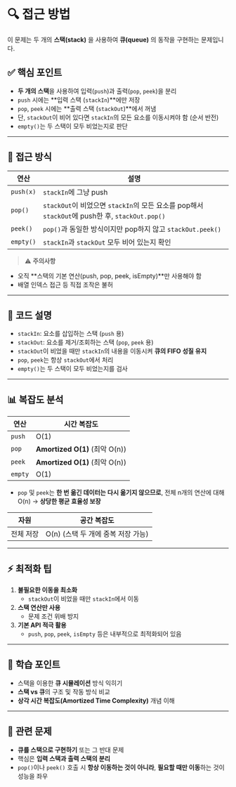 # 🔍 접근 방법

이 문제는 두 개의 **스택(stack)** 을 사용하여 **큐(queue)** 의 동작을 구현하는 문제입니다.

## ✅ 핵심 포인트

- **두 개의 스택**을 사용하여 입력(`push`)과 출력(`pop`, `peek`)을 분리
- `push` 시에는 **입력 스택 (`stackIn`)**에만 저장
- `pop`, `peek` 시에는 **출력 스택 (`stackOut`)**에서 꺼냄
- 단, `stackOut`이 비어 있다면 `stackIn`의 모든 요소를 이동시켜야 함 (순서 반전)
- `empty()`는 두 스택이 모두 비었는지로 판단

---

## 🚀 접근 방식

| 연산  | 설명 |
|--------|------|
| `push(x)` | `stackIn`에 그냥 push |
| `pop()`   | `stackOut`이 비었으면 `stackIn`의 모든 요소를 pop해서 `stackOut`에 push한 후, `stackOut.pop()` |
| `peek()`  | `pop()`과 동일한 방식이지만 pop하지 않고 `stackOut.peek()` |
| `empty()` | `stackIn`과 `stackOut` 모두 비어 있는지 확인 |

> ⚠️ **주의사항**
- 오직 **스택의 기본 연산(push, pop, peek, isEmpty)**만 사용해야 함
- 배열 인덱스 접근 등 직접 조작은 불허

---

## 📝 코드 설명

- `stackIn`: 요소를 삽입하는 스택 (`push` 용)
- `stackOut`: 요소를 제거/조회하는 스택 (`pop`, `peek` 용)
- `stackOut`이 비었을 때만 `stackIn`의 내용을 이동시켜 **큐의 FIFO 성질 유지**
- `pop`, `peek`는 항상 `stackOut`에서 처리
- `empty()`는 두 스택이 모두 비었는지를 검사

---

## 📊 복잡도 분석

| 연산      | 시간 복잡도 |
|-----------|-------------|
| `push`    | O(1)        |
| `pop`     | **Amortized O(1)** (최악 O(n)) |
| `peek`    | **Amortized O(1)** (최악 O(n)) |
| `empty`   | O(1)        |

- `pop` 및 `peek`는 **한 번 옮긴 데이터는 다시 옮기지 않으므로**, 전체 n개의 연산에 대해 O(n) → **상당한 평균 효율성 보장**

| 자원      | 공간 복잡도 |
|-----------|-------------|
| 전체 저장 | O(n) (스택 두 개에 중복 저장 가능) |

---

## ⚡ 최적화 팁

1. **불필요한 이동을 최소화**
    - `stackOut`이 비었을 때만 `stackIn`에서 이동
2. **스택 연산만 사용**
    - 문제 조건 위배 방지
3. **기본 API 적극 활용**
    - `push`, `pop`, `peek`, `isEmpty` 등은 내부적으로 최적화되어 있음

---

## 🎯 학습 포인트

- 스택을 이용한 **큐 시뮬레이션** 방식 익히기
- **스택 vs 큐**의 구조 및 작동 방식 비교
- **상각 시간 복잡도(Amortized Time Complexity)** 개념 이해

---

## 🔗 관련 문제

- **큐를 스택으로 구현하기** 또는 그 반대 문제
- 핵심은 **입력 스택과 출력 스택의 분리**
- `pop()`이나 `peek()` 호출 시 **항상 이동하는 것이 아니라**, **필요할 때만 이동**하는 것이 성능을 좌우

